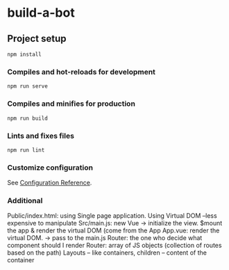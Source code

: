 # build-a-bot

## Project setup
```
npm install
```

### Compiles and hot-reloads for development
```
npm run serve
```

### Compiles and minifies for production
```
npm run build
```

### Lints and fixes files
```
npm run lint
```

### Customize configuration
See [Configuration Reference](https://cli.vuejs.org/config/).

### Additional 
Public/index.html: using Single page application. Using Virtual DOM –less expensive to manipulate
Src/main.js: new Vue -> initialize the view. $mount the app & render the virtual DOM (come from the App 
App.vue: render the virtual DOM.  -> pass to the main.js
Router: the one who decide what component should I render
Router: array of JS objects (collection of routes based on the path)
Layouts – like containers, children – content of the container

